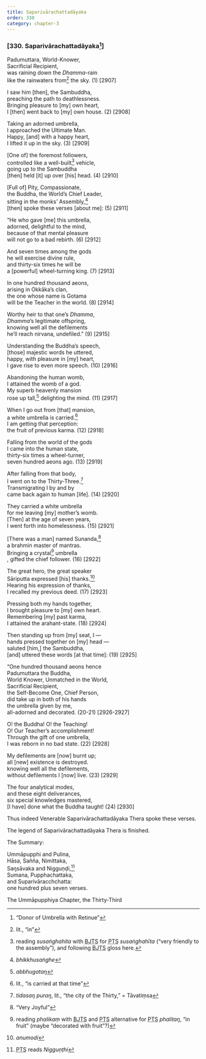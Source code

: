 ```yaml
---
title: Saparivārachattadāyaka
order: 330
category: chapter-3
---
```


### \[330. Saparivārachattadāyaka[^1]\]

Padumuttara, World-Knower,  
Sacrificial Recipient,  
was raining down the *Dhamma*-rain  
like the rainwaters from[^2] the sky. (1) \[2907\]

I saw him \[then\], the Sambuddha,  
preaching the path to deathlessness.  
Bringing pleasure to \[my\] own heart,  
I \[then\] went back to \[my\] own house. (2) \[2908\]

Taking an adorned umbrella,  
I approached the Ultimate Man.  
Happy, \[and\] with a happy heart,  
I lifted it up in the sky. (3) \[2909\]

\[One of\] the foremost followers,  
controlled like a well-built[^3] vehicle,  
going up to the Sambuddha  
\[then\] held \[it\] up over \[his\] head. (4) \[2910\]

\[Full of\] Pity, Compassionate,  
the Buddha, the World’s Chief Leader,  
sitting in the monks’ Assembly,[^4]  
\[then\] spoke these verses \[about me\]: (5) \[2911\]

“He who gave \[me\] this umbrella,  
adorned, delightful to the mind,  
because of that mental pleasure  
will not go to a bad rebirth. (6) \[2912\]

And seven times among the gods  
he will exercise divine rule,  
and thirty-six times he will be  
a \[powerful\] wheel-turning king. (7) \[2913\]

In one hundred thousand aeons,  
arising in Okkāka’s clan,  
the one whose name is Gotama  
will be the Teacher in the world. (8) \[2914\]

Worthy heir to that one’s *Dhamma*,  
*Dhamma*’s legitimate offspring,  
knowing well all the defilements  
he’ll reach nirvana, undefiled.” (9) \[2915\]

Understanding the Buddha’s speech,  
\[those\] majestic words he uttered,  
happy, with pleasure in \[my\] heart,  
I gave rise to even more speech. (10) \[2916\]

Abandoning the human womb,  
I attained the womb of a god.  
My superb heavenly mansion  
rose up tall,[^5] delighting the mind. (11) \[2917\]

When I go out from \[that\] mansion,  
a white umbrella is carried.[^6]  
I am getting that perception:  
the fruit of previous karma. (12) \[2918\]

Falling from the world of the gods  
I came into the human state,  
thirty-six times a wheel-turner,  
seven hundred aeons ago. (13) \[2919\]

After falling from that body,  
I went on to the Thirty-Three.[^7]  
Transmigrating I by and by  
came back again to human \[life\]. (14) \[2920\]

They carried a white umbrella  
for me leaving \[my\] mother’s womb.  
\[Then\] at the age of seven years,  
I went forth into homelessness. (15) \[2921\]

\[There was a man\] named Sunanda,[^8]  
a brahmin master of mantras.  
Bringing a crystal[^9] umbrella  
, gifted the chief follower. (16) \[2922\]

The great hero, the great speaker  
Sāriputta expressed \[his\] thanks.[^10]  
Hearing his expression of thanks,  
I recalled my previous deed. (17) \[2923\]

Pressing both my hands together,  
I brought pleasure to \[my\] own heart.  
Remembering \[my\] past karma,  
I attained the arahant-state. (18) \[2924\]

Then standing up from \[my\] seat, I —  
hands pressed together on \[my\] head —  
saluted \[him,\] the Sambuddha,  
\[and\] uttered these words \[at that time\]: (19) \[2925\]

“One hundred thousand aeons hence  
Padumuttara the Buddha,  
World Knower, Unmatched in the World,  
Sacrificial Recipient,  
the Self-Become One, Chief Person,  
did take up in both of his hands  
the umbrella given by me,  
all-adorned and decorated. (20-21) \[2926-2927\]

O! the Buddha! O! the Teaching!  
O! Our Teacher’s accomplishment!  
Through the gift of one umbrella,  
I was reborn in no bad state. (22) \[2928\]

My defilements are \[now\] burnt up;  
all \[new\] existence is destroyed.  
knowing well all the defilements,  
without defilements I \[now\] live. (23)
\[2929\]

The four analytical modes,  
and these eight deliverances,  
six special knowledges mastered,  
\[I have\] done what the Buddha taught! (24) \[2930\]

Thus indeed Venerable Saparivārachattadāyaka Thera spoke these verses.

The legend of Saparivārachattadāyaka Thera is finished.

The Summary:

Ummāpupphi and Pulina,  
Hāsa, Sañña, Nimittaka,  
Saŋsāvaka and Nigguṇḍi,[^11]  
Sumana, Pupphachattaka,  
and Suparivāra<span class="diacritics" data-state="on">c</span><span class="no-diacritics" data-state="off">ch</span>chatta:  
one hundred plus seven verses.

The Ummāpupphiya Chapter, the Thirty-Third

[^1]: “Donor of Umbrella with Retinue”

[^2]: lit., “in”

[^3]: reading *susaṅghahita* with <abbr title="Buddha Jayanthi Tripitaka Series">BJTS</abbr> for <abbr title="Pali Text Society">PTS</abbr> *susaṅghahīta* (“very friendly to the assembly”), and following <abbr title="Buddha Jayanthi Tripitaka Series">BJTS</abbr> gloss here.

[^4]: *bhikkhusaṅghe*

[^5]: *abbhugataŋ*

[^6]: lit., “is carried at that time”

[^7]: *tidasaŋ puraŋ*, lit., “the city of the Thirty,” = Tāvatiṃsa

[^8]: “Very Joyful”

[^9]: reading *phalikaṃ* with <abbr title="Buddha Jayanthi Tripitaka Series">BJTS</abbr> and <abbr title="Pali Text Society">PTS</abbr> alternative for <abbr title="Pali Text Society">PTS</abbr> *phalitaŋ*, “in fruit” (maybe “decorated with fruit”?)

[^10]: *anumodi*

[^11]: <abbr title="Pali Text Society">PTS</abbr> reads *Nigguṇṭhi*
